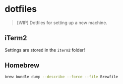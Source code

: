 # dotfiles

> [WIP] Dotfiles for setting up a new machine.

## iTerm2

Settings are stored in the `iterm2` folder!

## Homebrew

```bash
brew bundle dump --describe --force --file Brewfile
```
